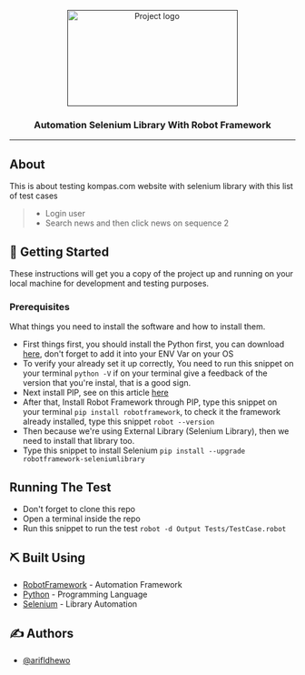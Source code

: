 <p align="center">
  <a href="" rel="noopener">
 <img width=300px height=169px src="https://icehousecorp.com/wp-content/uploads/2022/07/robot-f-300x169.png" alt="Project logo"></a>
</p>

<h3 align="center">Automation Selenium Library With Robot Framework</h3>

---

## About

This is about testing kompas.com website with selenium library with this list of test cases 

> - Login user
> - Search news and then click news on sequence 2

## 🏁 Getting Started <a name = "getting_started"></a>

These instructions will get you a copy of the project up and running on your local machine for development and testing purposes.

### Prerequisites

What things you need to install the software and how to install them.
- First things first, you should install the Python first, you can download [here](https://www.python.org/), don't forget to add it into your ENV Var on your OS
- To verify your already set it up correctly, You need to run this snippet on your terminal ```python -V``` if on your terminal give a feedback of the version that you're instal, that is a good sign.
- Next install PIP, see on this article [here](https://phoenixnap.com/kb/install-pip-windows)
- After that, Install Robot Framework through PIP, type this snippet on your terminal ```pip install robotframework```, to check it the framework already installed, type this snippet ```robot --version```
- Then because we're using External Library (Selenium Library), then we need to install that library too.
- Type this snippet to install Selenium ```pip install --upgrade robotframework-seleniumlibrary```

## Running The Test

- Don't forget to clone this repo
- Open a terminal inside the repo
- Run this snippet to run the test ```robot -d Output Tests/TestCase.robot```

## ⛏️ Built Using <a name = "built_using"></a>

- [RobotFramework](https://robotframework.org/) - Automation Framework
- [Python](https://www.python.org/) - Programming Language
- [Selenium](https://www.selenium.dev/) - Library Automation

## ✍️ Authors <a name = "authors"></a>

- [@arifldhewo](https://github.com/arifldhewo)
